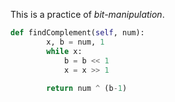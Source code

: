 This is a practice of *bit-manipulation*.
```python
def findComplement(self, num):
        x, b = num, 1
        while x:
            b = b << 1
            x = x >> 1
            
        return num ^ (b-1)
```
